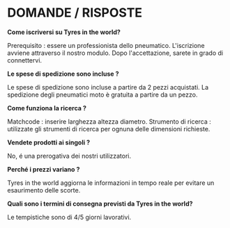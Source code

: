 # DOMANDE / RISPOSTE
**Come iscriversi su Tyres in the world?**

Prerequisito : essere un professionista dello pneumatico. L'iscrizione avviene attraverso il nostro modulo. Dopo l'accettazione, sarete in grado di connettervi.

**Le spese di spedizione sono incluse ?**

Le spese di spedizione sono incluse a partire da 2 pezzi acquistati. La spedizione degli pneumatici moto è gratuita a partire da un pezzo.

**Come funziona la ricerca ?**

Matchcode : inserire larghezza altezza diametro.
Strumento di ricerca : utilizzate gli strumenti di ricerca per ognuna delle dimensioni richieste.

**Vendete prodotti ai singoli ?**

No, é una prerogativa dei nostri utilizzatori.

**Perché i prezzi variano ?**

Tyres in the world aggiorna le informazioni in tempo reale per evitare un esaurimento delle scorte.

**Quali sono i termini di consegna previsti da Tyres in the world?**

Le tempistiche sono di 4/5 giorni lavorativi.